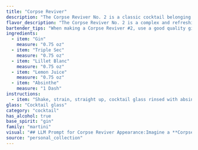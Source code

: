 ```yaml
---
title: "Corpse Reviver"
description: "The Corpse Reviver No. 2 is a classic cocktail belonging to the **Sour** family, a category characterized by a base spirit, citrus juice, and a sweetener.  Its origin dates back to the 1920s, likely invented by Harry MacElhone at Harry's New York Bar in Paris. "
flavor_description: "The Corpse Reviver No. 2 is a complex and refreshing cocktail. The gin provides a crisp, juniper-forward base, while the triple sec adds a touch of orange sweetness. Lillet Blanc contributes a dry, slightly bitter note, and the lemon juice brightens the palate with its tartness. A whisper of absinthe adds a subtle herbal and aniseed complexity, making this cocktail both invigorating and intriguing. "
bartender_tips: "When making a Corpse Reviver #2, use a good quality gin for a balanced flavor.  For the absinthe, a small splash is key;  too much will overpower the drink.  Shake well with ice to ensure thorough chilling and dilution.  Garnish with a lemon twist for a classic touch. "
ingredients:
  - item: "Gin"
    measure: "0.75 oz"
  - item: "Triple Sec"
    measure: "0.75 oz"
  - item: "Lillet Blanc"
    measure: "0.75 oz"
  - item: "Lemon Juice"
    measure: "0.75 oz"
  - item: "Absinthe"
    measure: "1 Dash"
instructions:
  - item: "Shake, strain, straight up, cocktail glass rinsed with absinthe."
glass: "Cocktail glass"
category: "cocktail"
has_alcohol: true
base_spirit: "gin"
family: "martini"
visual: "## LLM Prompt for Corpse Reviver Appearance:Imagine a **Corpse Reviver No. 2** resting in a chilled coupe glass. Describe its visual appeal:**Focus on:*** **Color:** What is the overall hue? Is it pale, vibrant, or somewhere in between?  * **Clarity:** Is the drink crystal clear, slightly hazy, or does it have any sediment?* **Texture:** Does it appear smooth, silky, or have any visible layers? * **Garnish:**  Describe the chosen garnish and its positioning in the glass. How does it complement the drink's visual appeal?* **Overall Impression:** Does it appear sophisticated, refreshing, or intriguing?  What emotion does it evoke in you?**Remember:*** Use vivid language to describe the visual characteristics.* Avoid mentioning specific measurements or ingredients.  Focus solely on the visual experience. * Consider the light conditions and how they influence the appearance.**Example:**The Corpse Reviver No. 2 glimmers in the soft light, a pale, ethereal yellow reminiscent of a moonlit sky. Its surface is perfectly smooth, unbroken by any visible layers or ice. A delicate twist of lemon zest, kissed with a touch of absinthe, rests elegantly on the rim of the coupe, a vibrant green contrast against the golden hue of the drink. "
source: "personal_collection"
---
```


